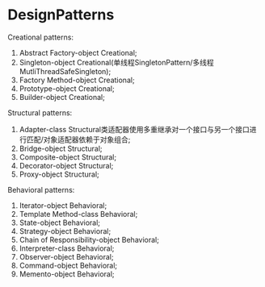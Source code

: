 # DesignPatterns
Creational patterns:
1. Abstract Factory-object Creational;
2. Singleton-object Creational(单线程SingletonPattern/多线程MutliThreadSafeSingleton);
3. Factory Method-object Creational;
4. Prototype-object Creational;
5. Builder-object Creational;

Structural patterns:
1. Adapter-class Structural类适配器使用多重继承对一个接口与另一个接口进行匹配/对象适配器依赖于对象组合;
2. Bridge-object Structural;
3. Composite-object Structural;
4. Decorator-object Structural;
5. Proxy-object Structural;



Behavioral patterns:
1. Iterator-object Behavioral;
2. Template Method-class Behavioral;
3. State-object Behavioral;
4. Strategy-object Behavioral;
5. Chain of Responsibility-object Behavioral;
6. Interpreter-class Behavioral;
7. Observer-object Behavioral;
8. Command-object Behavioral;
9. Memento-object Behavioral;
